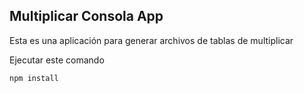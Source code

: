## Multiplicar Consola App

Esta es una aplicación para generar archivos de tablas de 
multiplicar

Ejecutar este comando

```
npm install
```